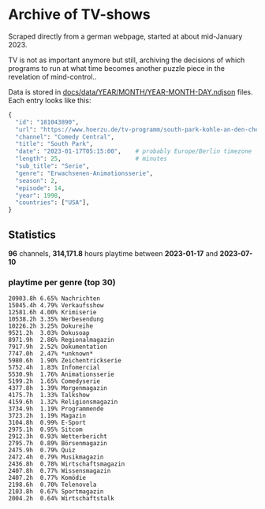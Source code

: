 # Archive of TV-shows

Scraped directly from a german webpage, started at about mid-January 2023.

TV is not as important anymore but still, archiving the decisions of which programs to run at what time
becomes another puzzle piece in the revelation of mind-control.. 

Data is stored in [docs/data/YEAR/MONTH/YEAR-MONTH-DAY.ndjson](docs/data/) files. 
Each entry looks like this:

```python
{
  "id": "181043890", 
  "url": "https://www.hoerzu.de/tv-programm/south-park-kohle-an-den-chefkoch/bid_181043890/", 
  "channel": "Comedy Central", 
  "title": "South Park", 
  "date": "2023-01-17T05:15:00",    # probably Europe/Berlin timezone 
  "length": 25,                     # minutes 
  "sub_title": "Serie", 
  "genre": "Erwachsenen-Animationsserie", 
  "season": 2, 
  "episode": 14, 
  "year": 1998, 
  "countries": ["USA"],
}
```

## Statistics

**96** channels, **314,171.8** hours playtime between **2023-01-17** and **2023-07-10**


### playtime per genre (top 30)

    20903.8h 6.65% Nachrichten
    15045.4h 4.79% Verkaufsshow
    12581.6h 4.00% Krimiserie
    10538.2h 3.35% Werbesendung
    10226.2h 3.25% Dokureihe
    9521.2h  3.03% Dokusoap
    8971.9h  2.86% Regionalmagazin
    7917.9h  2.52% Dokumentation
    7747.0h  2.47% *unknown*
    5980.6h  1.90% Zeichentrickserie
    5752.4h  1.83% Infomercial
    5530.9h  1.76% Animationsserie
    5199.2h  1.65% Comedyserie
    4377.8h  1.39% Morgenmagazin
    4175.7h  1.33% Talkshow
    4159.6h  1.32% Religionsmagazin
    3734.9h  1.19% Programmende
    3723.2h  1.19% Magazin
    3104.8h  0.99% E-Sport
    2975.1h  0.95% Sitcom
    2912.3h  0.93% Wetterbericht
    2795.7h  0.89% Börsenmagazin
    2475.9h  0.79% Quiz
    2472.4h  0.79% Musikmagazin
    2436.8h  0.78% Wirtschaftsmagazin
    2407.8h  0.77% Wissensmagazin
    2407.2h  0.77% Komödie
    2198.6h  0.70% Telenovela
    2103.8h  0.67% Sportmagazin
    2004.2h  0.64% Wirtschaftstalk
